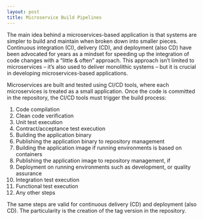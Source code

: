 ```yaml
---
layout: post
title: Microservice Build Pipelines
---
```


The main idea behind a microservices-based application is that systems are simpler to build and maintain when broken down into smaller pieces. Continuous integration (CI), delivery (CD), and deployment (also CD) have been advocated for years as a mindset for speeding up the integration of code changes with a “little & often” approach. This approach isn’t limited to microservices – it’s also used to deliver monolithic systems – but it is crucial in developing microservices-based applications.

Microservices are built and tested using CI/CD tools, where each microservices is treated as a small application. Once the code is committed in the repository, the CI/CD tools must trigger the build process:

1. Code compilation
2. Clean code verification 
3. Unit test execution
4. Contract/acceptance test execution
5. Building the application binary
6. Publishing the application binary to repository management
7. Building the application image if running environments is based on containers 
8. Publishing the application image to repository management, if
9. Deployment on running environments such as development, or quality assurance
10. Integration test execution
11. Functional test execution
12. Any other steps

The same steps are valid for continuous delivery (CD) and deployment (also CD). The particularity is the creation of the tag version in the repository.